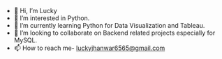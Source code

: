 - 👋 Hi, I’m Lucky
- 👀 I’m interested in Python.
- 🌱 I’m currently learning Python for Data Visualization and Tableau.
- 💞️ I’m looking to collaborate on Backend related  projects especially for MySQL.
- 📫 How to reach me- luckyjhanwar6565@gmail.com

<!---
lucky05/lucky05 is a ✨ special ✨ repository because its `README.md` (this file) appears on your GitHub profile.
You can click the Preview link to take a look at your changes.
--->
